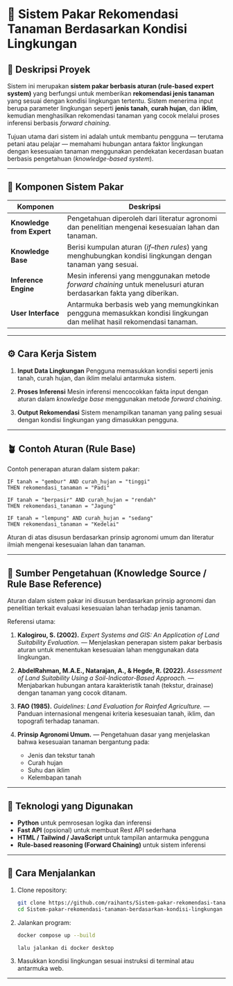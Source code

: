 # 🌾 Sistem Pakar Rekomendasi Tanaman Berdasarkan Kondisi Lingkungan

## 📖 Deskripsi Proyek

Sistem ini merupakan **sistem pakar berbasis aturan (rule-based expert system)** yang berfungsi untuk memberikan **rekomendasi jenis tanaman** yang sesuai dengan kondisi lingkungan tertentu.
Sistem menerima input berupa parameter lingkungan seperti **jenis tanah**, **curah hujan**, dan **iklim**, kemudian menghasilkan rekomendasi tanaman yang cocok melalui proses inferensi berbasis *forward chaining*.

Tujuan utama dari sistem ini adalah untuk membantu pengguna — terutama petani atau pelajar — memahami hubungan antara faktor lingkungan dengan kesesuaian tanaman menggunakan pendekatan kecerdasan buatan berbasis pengetahuan (*knowledge-based system*).

---

## 🧠 Komponen Sistem Pakar

| Komponen                  | Deskripsi                                                                                                              |
| ------------------------- | ---------------------------------------------------------------------------------------------------------------------- |
| **Knowledge from Expert** | Pengetahuan diperoleh dari literatur agronomi dan penelitian mengenai kesesuaian lahan dan tanaman.                    |
| **Knowledge Base**        | Berisi kumpulan aturan (*if–then rules*) yang menghubungkan kondisi lingkungan dengan tanaman yang sesuai.             |
| **Inference Engine**      | Mesin inferensi yang menggunakan metode *forward chaining* untuk menelusuri aturan berdasarkan fakta yang diberikan.   |
| **User Interface**        | Antarmuka berbasis web yang memungkinkan pengguna memasukkan kondisi lingkungan dan melihat hasil rekomendasi tanaman. |

---

## ⚙️ Cara Kerja Sistem

1. **Input Data Lingkungan**
   Pengguna memasukkan kondisi seperti jenis tanah, curah hujan, dan iklim melalui antarmuka sistem.

2. **Proses Inferensi**
   Mesin inferensi mencocokkan fakta input dengan aturan dalam *knowledge base* menggunakan metode *forward chaining*.

3. **Output Rekomendasi**
   Sistem menampilkan tanaman yang paling sesuai dengan kondisi lingkungan yang dimasukkan pengguna.

---

## 🪴 Contoh Aturan (Rule Base)

Contoh penerapan aturan dalam sistem pakar:

```
IF tanah = "gembur" AND curah_hujan = "tinggi"
THEN rekomendasi_tanaman = "Padi"

IF tanah = "berpasir" AND curah_hujan = "rendah"
THEN rekomendasi_tanaman = "Jagung"

IF tanah = "lempung" AND curah_hujan = "sedang"
THEN rekomendasi_tanaman = "Kedelai"
```

Aturan di atas disusun berdasarkan prinsip agronomi umum dan literatur ilmiah mengenai kesesuaian lahan dan tanaman.

---

## 📘 Sumber Pengetahuan (Knowledge Source / Rule Base Reference)

Aturan dalam sistem pakar ini disusun berdasarkan prinsip agronomi dan penelitian terkait evaluasi kesesuaian lahan terhadap jenis tanaman.

Referensi utama:

1. **Kalogirou, S. (2002).** *Expert Systems and GIS: An Application of Land Suitability Evaluation.*
   — Menjelaskan penerapan sistem pakar berbasis aturan untuk menentukan kesesuaian lahan menggunakan data lingkungan.

2. **AbdelRahman, M.A.E., Natarajan, A., & Hegde, R. (2022).** *Assessment of Land Suitability Using a Soil-Indicator-Based Approach.*
   — Menjabarkan hubungan antara karakteristik tanah (tekstur, drainase) dengan tanaman yang cocok ditanam.

3. **FAO (1985).** *Guidelines: Land Evaluation for Rainfed Agriculture.*
   — Panduan internasional mengenai kriteria kesesuaian tanah, iklim, dan topografi terhadap tanaman.

4. **Prinsip Agronomi Umum.**
   — Pengetahuan dasar yang menjelaskan bahwa kesesuaian tanaman bergantung pada:

   * Jenis dan tekstur tanah
   * Curah hujan
   * Suhu dan iklim
   * Kelembapan tanah

---


## 🧪 Teknologi yang Digunakan

* **Python** untuk pemrosesan logika dan inferensi
* **Fast API** (opsional) untuk membuat Rest API sederhana
* **HTML / Tailwind / JavaScript** untuk tampilan antarmuka pengguna
* **Rule-based reasoning (Forward Chaining)** untuk sistem inferensi

---

## 💬 Cara Menjalankan

1. Clone repository:

   ```bash
   git clone https://github.com/raihants/Sistem-pakar-rekomendasi-tanaman-berdasarkan-kondisi-lingkungan.git
   cd Sistem-pakar-rekomendasi-tanaman-berdasarkan-kondisi-lingkungan
   ```

2. Jalankan program:

   ```bash
   docker compose up --build

   lalu jalankan di docker desktop 
   ```

3. Masukkan kondisi lingkungan sesuai instruksi di terminal atau antarmuka web.

---
